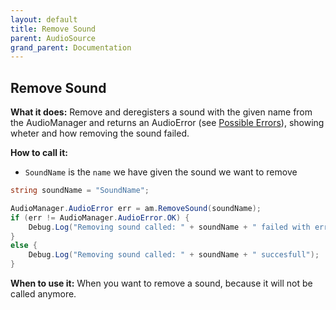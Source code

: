 ```yaml
---
layout: default
title: Remove Sound
parent: AudioSource
grand_parent: Documentation
---
```


## Remove Sound
**What it does:**
Remove and deregisters a sound with the given name from the AudioManager and returns an AudioError (see [Possible Errors](https://mathewhdyt.github.io/Unity-Audio-Manager/docs/documentation/index/#possible-errors)), showing wheter and how removing the sound failed.

**How to call it:**
- ```SoundName``` is the ```name``` we have given the sound we want to remove

```csharp
string soundName = "SoundName";

AudioManager.AudioError err = am.RemoveSound(soundName);
if (err != AudioManager.AudioError.OK) {
    Debug.Log("Removing sound called: " + soundName + " failed with error id: " + err);
}
else {
    Debug.Log("Removing sound called: " + soundName + " succesfull");
}
```

**When to use it:**
When you want to remove a sound, because it will not be called anymore.
